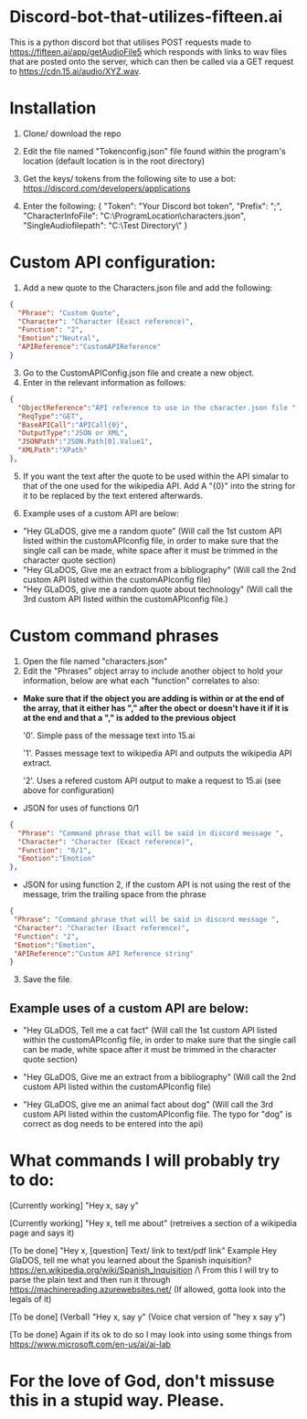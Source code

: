 # Discord-bot-that-utilizes-fifteen.ai
This is a python discord bot that utilises POST requests made to https://fifteen.ai/app/getAudioFile5 which responds with links to wav files that are posted onto the server,  which can then be called via a GET request to https://cdn.15.ai/audio/XYZ.wav.

# Installation 
1. Clone/ download the repo
2. Edit the file named "Tokenconfig.json" file found within the program's location (default location is in the root directory)

3. Get the keys/ tokens from the following site to use a bot: https://discord.com/developers/applications

4. Enter the following: 
{
  "Token": "Your Discord bot token",
  "Prefix": ";",
  "CharacterInfoFile": "C:\\ProgramLocation\\characters.json",
  "SingleAudiofilepath": "C:\\Test Directory\\"
}

# Custom API configuration:
1. Add a new quote to the Characters.json file and add the following:
```json
{
  "Phrase": "Custom Quote",
  "Character": "Character (Exact reference)",
  "Function": "2",
  "Emotion":"Neutral",
  "APIReference":"CustomAPIReference"
}
```

3. Go to the CustomAPIConfig.json file and create a new object. 
4. Enter in the relevant information as follows:

```json
{
  "ObjectReference":"API reference to use in the character.json file ",
  "ReqType":"GET",
  "BaseAPICall":"APICall{0}",
  "OutputType":"JSON or XML",
  "JSONPath":"JSON.Path[0].Value1",
  "XMLPath":"XPath"
},
```

5. If you want the text after the quote to be used within the API simalar to that of the one used for the wikipedia API. Add A "{0}" into the string for it to be replaced by the text entered afterwards.

6. Example uses of a custom API are below:

* "Hey GLaDOS, give me a random quote" (Will call the 1st custom API listed within the customAPIconfig file, in order to make sure that the single call can be made, white space after it must be trimmed in the character quote section)
* "Hey GLaDOS, Give me an extract from a bibliography" (Will call the 2nd custom API listed within the customAPIconfig file)
* "Hey GLaDOS, give me a random quote about technology" (Will call the 3rd custom API listed within the customAPIconfig file.)

# Custom command phrases
1. Open the file named "characters.json"
2. Edit the "Phrases" object array to include another object to hold your information, below are what each "function" correlates to also:

* **Make sure that if the object you are adding is within or at the end of the array, that it either has "," after the obect or doesn't have it if it is at the end and that a "," is added to the previous object**

  '0'. Simple pass of the message text into 15.ai
  
  '1'. Passes message text to wikipedia API and outputs the wikipedia API extract.
  
  '2'. Uses a refered custom API output to make a request to 15.ai (see above for configuration)

* JSON for uses of functions 0/1

```json
{
  "Phrase": "Command phrase that will be said in discord message ",
  "Character": "Character (Exact reference)",
  "Function": "0/1",
  "Emotion":"Emotion"
},
``` 

 * JSON for using function 2, if the custom API is not using the rest of the message, trim the trailing space from the phrase
 
 ```json
{
  "Phrase": "Command phrase that will be said in discord message ",
  "Character": "Character (Exact reference)",
  "Function": "2",           
  "Emotion":"Emotion",
  "APIReference":"Custom API Reference string"
}
 ```

3. Save the file.

## Example uses of a custom API are below:

* "Hey GLaDOS, Tell me a cat fact" (Will call the 1st custom API listed within the customAPIconfig file, in order to make sure that the single call can be made, white space after it must be trimmed in the character quote section)

* "Hey GLaDOS, Give me an extract from a bibliography" (Will call the 2nd custom API listed within the customAPIconfig file)

* "Hey GLaDOS, give me an animal fact about dog" (Will call the 3rd custom API listed within the customAPIconfig file. The typo for "dog" is correct as dog needs to be entered into the api)

# What commands I will probably try to do:

[Currently working] "Hey x, say y"

[Currently working] "Hey x, tell me about" (retreives a section of a wikipedia page and says it)

[To be done] "Hey x, [question] Text/ link to text/pdf link" 
Example Hey GlaDOS, tell me what you learned about the Spanish inquisition? https://en.wikipedia.org/wiki/Spanish_Inquisition
/\ From this I will try to parse the plain text and then run it through https://machinereading.azurewebsites.net/ (If allowed, gotta look into the legals of it)

[To be done] (Verbal) "Hey x, say y" (Voice chat version of "hey x say y")

[To be done] Again if its ok to do so I may look into using some things from https://www.microsoft.com/en-us/ai/ai-lab


# For the love of God, don't missuse this in a stupid way. Please.


